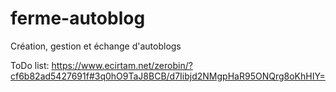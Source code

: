 ferme-autoblog
==============

Création, gestion et échange d'autoblogs

ToDo list: https://www.ecirtam.net/zerobin/?cf6b82ad5427691f#3q0hO9TaJ8BCB/d7Iibjd2NMgpHaR95ONQrg8oKhHIY=

